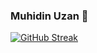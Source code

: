 ### Muhidin Uzan 👋

[![GitHub Streak](https://github-readme-streak-stats.herokuapp.com?user=muhiddinuzan&theme=vue-dark&border_radius=4.7&locale=tr&date_format=j%2Fn%5B%2FY%5D&background=000000&stroke=DDDDDD&border=DDDDDD&ring=DDDDDD&fire=DDDDDD)](https://git.io/streak-stats)
